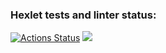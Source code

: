 ### Hexlet tests and linter status:
[![Actions Status](https://github.com/killdom2/java-project-71/actions/workflows/hexlet-check.yml/badge.svg)](https://github.com/killdom2/java-project-71/actions)
<a href="https://asciinema.org/a/faGL8W7jFoK6uXHntmbRMT1UR" target="_blank"><img src="https://asciinema.org/a/faGL8W7jFoK6uXHntmbRMT1UR.svg" /></a>
